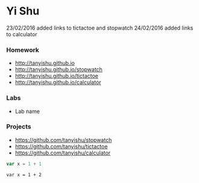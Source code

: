 # Yi Shu
23/02/2016 added links to tictactoe and stopwatch
24/02/2016 added links to calculator
### Homework
* http://tanyishu.github.io
* http://tanyishu.github.io/stopwatch
* http://tanyishu.github.io/tictactoe
* http://tanyishu.github.io/calculator

### Labs
* Lab name

### Projects
* https://github.com/tanyishu/stopwatch
* https://github.com/tanyishu/tictactoe
* https://github.com/tanyishu/calculator

``` Javascript
var x = 1 + 1
```

```
var x = 1 + 2
```

